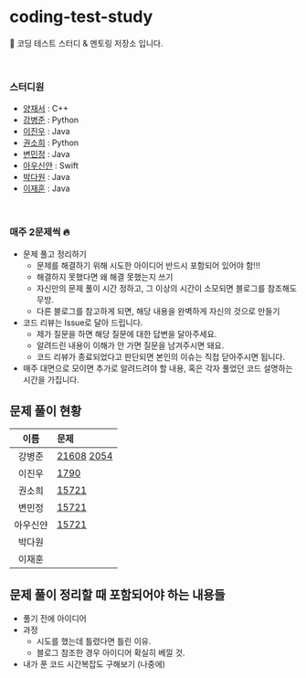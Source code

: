 # coding-test-study
🤖 코딩 테스트 스터디 &amp; 멘토링 저장소 입니다. 

<br/>

### 스터디원
- [양재서](https://github.com/psychology50) : C++
- [강병준](https://github.com/BangDori) : Python
- [이진우](https://github.com/jinlee1703) : Java
- [권소희](https://github.com/soooheeee) : Python
- [변민정](https://github.com/byeon22) : Java
- [아우신얀](https://github.com/yanni13) : Swift
- [박다원](https://github.com/daxx0ne) : Java
- [이재훈](https://github.com/dekoms) : Java

<br/>

### 매주 2문제씩 🔥
- 문제 풀고 정리하기
  + 문제를 해결하기 위해 시도한 아이디어 반드시 포함되어 있어야 함!!!
  + 해결하지 못했다면 왜 해결 못했는지 쓰기
  + 자신만의 문제 풀이 시간 정하고, 그 이상의 시간이 소모되면 블로그를 참조해도 무방.
  + 다른 블로그를 참고하게 되면, 해당 내용을 완벽하게 자신의 것으로 만들기
- 코드 리뷰는 Issue로 달아 드립니다.
  + 제가 질문을 하면 해당 질문에 대한 답변을 달아주세요.
  + 알려드린 내용이 이해가 안 가면 질문을 남겨주시면 돼요.
  + 코드 리뷰가 종료되었다고 판단되면 본인의 이슈는 직접 닫아주시면 됩니다.
- 매주 대면으로 모이면 추가로 알려드려야 할 내용, 혹은 각자 풀었던 코드 설명하는 시간을 가집니다.

## 문제 풀이 현황
|이름|문제|
|:---:|:---|
|강병준|[21608](https://www.acmicpc.net/problem/21608) [2054](https://www.acmicpc.net/problem/2504)|
|이진우|[1790](https://www.acmicpc.net/problem/1790) |
|권소희|[15721](https://www.acmicpc.net/problem/15721) |
|변민정|[15721](https://www.acmicpc.net/problem/15721) |
|아우신얀|[15721](https://www.acmicpc.net/problem/15721) |
|박다원||
|이재훈||

## 문제 풀이 정리할 때 포함되어야 하는 내용들
- 풀기 전에 아이디어
- 과정
  + 시도를 했는데 틀렸다면 틀린 이유.
  + 블로그 참조한 경우 아이디어 확실히 베낄 것.
- 내가 푼 코드 시간복잡도 구해보기 (나중에)
